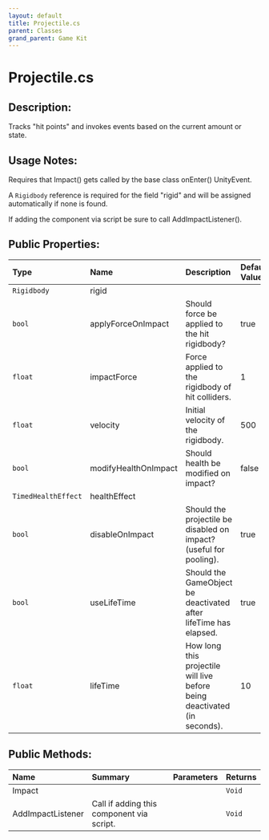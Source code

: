 ```yaml
---
layout: default
title: Projectile.cs
parent: Classes
grand_parent: Game Kit
---
```


# Projectile.cs

## Description:
Tracks "hit points" and invokes events based on the current amount or state.

## Usage Notes:
 
Requires that Impact() gets called by the base class onEnter() UnityEvent.

A `Rigidbody` reference is required for the field "rigid" and will be assigned automatically if none is found.

If adding the component via script be sure to call AddImpactListener().
 

## Public Properties:

| Type        | Name | Description         | Default Value |
|:-------------|:----|:------------------|:------|
|  `Rigidbody` | rigid |  |  |
|  `bool` | applyForceOnImpact | Should force be applied to the hit rigidbody? | true |
|  `float` | impactForce | Force applied to the rigidbody of hit colliders. | 1 |
|  `float` | velocity | Initial velocity of the rigidbody. | 500 |
|  `bool` | modifyHealthOnImpact | Should health be modified on impact? | false |
|  `TimedHealthEffect` | healthEffect |  |  |
|  `bool` | disableOnImpact | Should the projectile be disabled on impact? (useful for pooling). | true |
|  `bool` | useLifeTime | Should the GameObject be deactivated after lifeTime has elapsed. | true |
|  `float` | lifeTime | How long this projectile will live before being deactivated (in seconds). | 10 |

## Public Methods:

| Name | Summary      | Parameters | Returns |
|:----|:------------------|:-----------|:--------|
| Impact |  |  | `Void` |
| AddImpactListener   | Call if adding this component via script. |  | `Void` |
